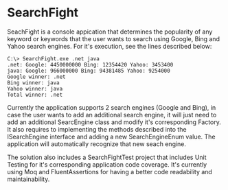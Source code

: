# SearchFight


SeachFight is a console appication that determines the popularity of any keyword or keywords that the user wants to search using Google, Bing and Yahoo search engines. For it's execution, see the lines described below:

    C:\> SearchFight.exe .net java
    .net: Google: 4450000000 Bing: 12354420 Yahoo: 3453400
    java: Google: 966000000 Bing: 94381485 Yahoo: 9254000
    Google winner: .net
    Bing winner: java
	Yahoo winner: java
    Total winner: .net

Currently the application supports 2 search engines (Google and Bing), in case the user wants to add an additional search engine, it will just need to add an additional SearcEngine class and modify it's corresponding Factory. It also requires to implementing the methods described into the ISearchEngine interface and adding a new SearchEngineEnum value. The application will automatically recognize that new seach engine.

The solution also includes a SearchFightTest project that includes Unit Testing for it's corresponding application code coverage. It's currently using Moq and FluentAssertions for having a better code readability and maintainability.